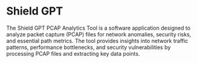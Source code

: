 # Shield GPT

The Shield GPT PCAP Analytics Tool is a software application designed to analyze packet capture (PCAP) files for network anomalies, security risks, and essential path metrics. The tool provides insights into network traffic patterns, performance bottlenecks, and security vulnerabilities by processing PCAP files and extracting key data points.
